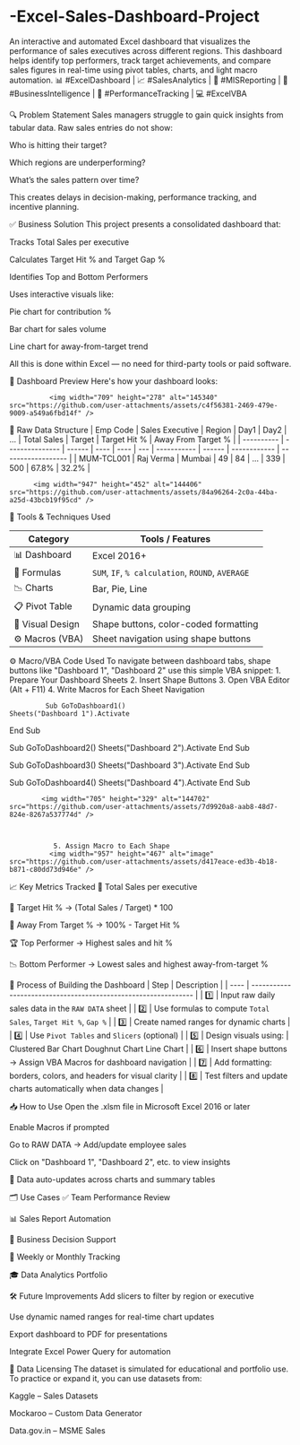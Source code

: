 # -Excel-Sales-Dashboard-Project
An interactive and automated Excel dashboard that visualizes the performance of sales executives across different regions. This dashboard helps identify top performers, track target achievements, and compare sales figures in real-time using pivot tables, charts, and light macro automation.
📊 #ExcelDashboard | 📈 #SalesAnalytics | 🧮 #MISReporting | 🧠 #BusinessIntelligence | 💼 #PerformanceTracking | 💻 #ExcelVBA


🔍 Problem Statement
Sales managers struggle to gain quick insights from tabular data. Raw sales entries do not show:

Who is hitting their target?

Which regions are underperforming?

What’s the sales pattern over time?

This creates delays in decision-making, performance tracking, and incentive planning.



✅ Business Solution
This project presents a consolidated dashboard that:

Tracks Total Sales per executive

Calculates Target Hit % and Target Gap %

Identifies Top and Bottom Performers

Uses interactive visuals like:

Pie chart for contribution %

Bar chart for sales volume

Line chart for away-from-target trend

All this is done within Excel — no need for third-party tools or paid software.



📸 Dashboard Preview
Here's how your dashboard looks:

              <img width="709" height="278" alt="145340" src="https://github.com/user-attachments/assets/c4f56381-2469-479e-9009-a549a6fbd14f" />


🧾 Raw Data Structure
| Emp Code   | Sales Executive | Region | Day1 | Day2 | ... | Total Sales | Target | Target Hit % | Away From Target % |
| ---------- | --------------- | ------ | ---- | ---- | --- | ----------- | ------ | ------------ | ------------------ |
| MUM-TCL001 | Raj Verma       | Mumbai | 49   | 84   | ... | 339         | 500    | 67.8%        | 32.2%              |


 
          <img width="947" height="452" alt="144406" src="https://github.com/user-attachments/assets/84a96264-2c0a-44ba-a25d-43bcb19f95cd" />




🧰 Tools & Techniques Used

| Category         | Tools / Features                                 |
| ---------------- | ------------------------------------------------ |
| 📊 Dashboard     | Excel 2016+                                      |
| 🔢 Formulas      | `SUM`, `IF`, `% calculation`, `ROUND`, `AVERAGE` |
| 📉 Charts        | Bar, Pie, Line                                   |
| 📋 Pivot Table   | Dynamic data grouping                            |
| 🧠 Visual Design | Shape buttons, color-coded formatting            |
| ⚙️ Macros (VBA)  | Sheet navigation using shape buttons             |


⚙️ Macro/VBA Code Used
To navigate between dashboard tabs, shape buttons like "Dashboard 1", "Dashboard 2" use this simple VBA snippet:
             1. Prepare Your Dashboard Sheets
             2. Insert Shape Buttons
             3. Open VBA Editor (Alt + F11)
             4. Write Macros for Each Sheet Navigation

             Sub GoToDashboard1()
    Sheets("Dashboard 1").Activate
End Sub

Sub GoToDashboard2()
    Sheets("Dashboard 2").Activate
End Sub

Sub GoToDashboard3()
    Sheets("Dashboard 3").Activate
End Sub

Sub GoToDashboard4()
    Sheets("Dashboard 4").Activate
End Sub

            <img width="705" height="329" alt="144702" src="https://github.com/user-attachments/assets/7d9920a8-aab8-48d7-824e-8267a537774d" />

            

               5. Assign Macro to Each Shape
              <img width="957" height="467" alt="image" src="https://github.com/user-attachments/assets/d417eace-ed3b-4b18-b871-c80dd73d946e" />


📈 Key Metrics Tracked
📌 Total Sales per executive

🎯 Target Hit % → (Total Sales / Target) * 100

🚫 Away From Target % → 100% - Target Hit %

🏆 Top Performer → Highest sales and hit %

📉 Bottom Performer → Lowest sales and highest away-from-target %




🔄 Process of Building the Dashboard
| Step | Description                                                    |
| ---- | -------------------------------------------------------------- |
| 1️⃣  | Input raw daily sales data in the `RAW DATA` sheet             |
| 2️⃣  | Use formulas to compute `Total Sales`, `Target Hit %`, `Gap %` |
| 3️⃣  | Create named ranges for dynamic charts                         |
| 4️⃣  | Use `Pivot Tables` and `Slicers` (optional)                    |
| 5️⃣  | Design visuals using:                                          |
Clustered Bar Chart
Doughnut Chart
Line Chart |
| 6️⃣ | Insert shape buttons → Assign VBA Macros for dashboard navigation |
| 7️⃣ | Add formatting: borders, colors, and headers for visual clarity |
| 8️⃣ | Test filters and update charts automatically when data changes |


📥 How to Use
Open the .xlsm file in Microsoft Excel 2016 or later

Enable Macros if prompted

Go to RAW DATA → Add/update employee sales

Click on "Dashboard 1", "Dashboard 2", etc. to view insights

📎 Data auto-updates across charts and summary tables



🗂 Use Cases
✅ Team Performance Review

📊 Sales Report Automation

🧠 Business Decision Support

📅 Weekly or Monthly Tracking

🎓 Data Analytics Portfolio


🛠 Future Improvements
Add slicers to filter by region or executive

Use dynamic named ranges for real-time chart updates

Export dashboard to PDF for presentations

Integrate Excel Power Query for automation


🔐 Data Licensing
The dataset is simulated for educational and portfolio use.
To practice or expand it, you can use datasets from:

Kaggle – Sales Datasets

Mockaroo – Custom Data Generator

Data.gov.in – MSME Sales
